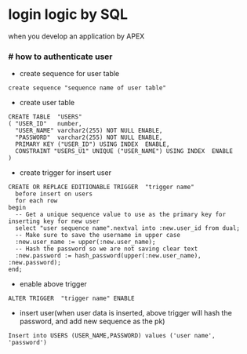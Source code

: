 # login logic by SQL
when you develop an application by APEX

### # how to authenticate user
  * create sequence for user table
```
create sequence "sequence name of user table"
```
  * create user table
```
CREATE TABLE  "USERS" 
( "USER_ID"   number, 
  "USER_NAME" varchar2(255) NOT NULL ENABLE, 
  "PASSWORD"  varchar2(255) NOT NULL ENABLE, 
  PRIMARY KEY ("USER_ID") USING INDEX  ENABLE, 
  CONSTRAINT "USERS_U1" UNIQUE ("USER_NAME") USING INDEX  ENABLE
)
```
  * create trigger for insert user
```
CREATE OR REPLACE EDITIONABLE TRIGGER  "trigger name" 
  before insert on users 
  for each row 
begin 
  -- Get a unique sequence value to use as the primary key for inserting key for new user
  select "user sequence name".nextval into :new.user_id from dual; 
  -- Make sure to save the username in upper case
  :new.user_name := upper(:new.user_name); 
  -- Hash the password so we are not saving clear text
  :new.password := hash_password(upper(:new.user_name), :new.password); 
end; 
```
  * enable above trigger
```
ALTER TRIGGER  "trigger name" ENABLE
```
  * insert user(when user data is inserted, above trigger will hash the password, and add new sequence as the pk)
```
Insert into USERS (USER_NAME,PASSWORD) values ('user name', 'password')
```
